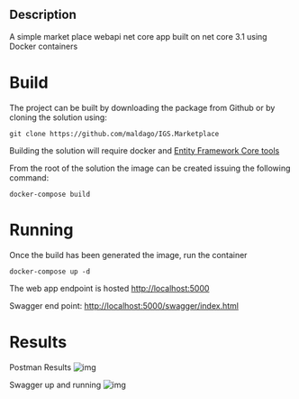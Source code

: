 ## Description

A simple market place webapi net core app built on net core 3.1 using Docker containers

# Build

The project can be built by downloading the package from Github or by cloning the solution using:

```git clone https://github.com/maldago/IGS.Marketplace```

Building the solution will require docker and [Entity Framework Core tools](https://docs.microsoft.com/en-us/ef/core/cli/dotnet)

From the root of the solution the image can be created issuing the following command:

```docker-compose build``` 

# Running


Once the build has been generated the image, run the container 

```docker-compose up -d```

The web app endpoint is hosted [http://localhost:5000](http://localhost:5000)

Swagger end point: [http://localhost:5000/swagger/index.html](http://localhost:5000/swagger/index.html)

# Results 

Postman Results
![img](https://github.com/maldago/IGS.Marketplace/blob/master/Results/PostmanResults.PNG)

Swagger up and running
![img](https://github.com/maldago/IGS.Marketplace/blob/master/Results/Swagger.PNG)
